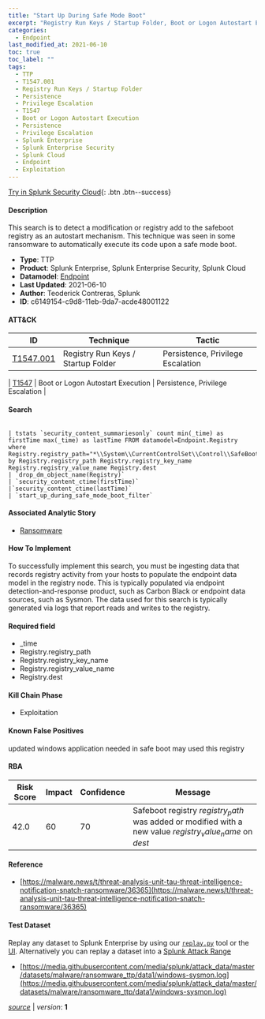 ```yaml
---
title: "Start Up During Safe Mode Boot"
excerpt: "Registry Run Keys / Startup Folder, Boot or Logon Autostart Execution"
categories:
  - Endpoint
last_modified_at: 2021-06-10
toc: true
toc_label: ""
tags:
  - TTP
  - T1547.001
  - Registry Run Keys / Startup Folder
  - Persistence
  - Privilege Escalation
  - T1547
  - Boot or Logon Autostart Execution
  - Persistence
  - Privilege Escalation
  - Splunk Enterprise
  - Splunk Enterprise Security
  - Splunk Cloud
  - Endpoint
  - Exploitation
---
```




[Try in Splunk Security Cloud](https://www.splunk.com/en_us/cyber-security.html){: .btn .btn--success}

#### Description

This search is to detect a modification or registry add to the safeboot registry as an autostart mechanism. This technique was seen in some ransomware to automatically execute its code upon a safe mode boot.

- **Type**: TTP
- **Product**: Splunk Enterprise, Splunk Enterprise Security, Splunk Cloud
- **Datamodel**: [Endpoint](https://docs.splunk.com/Documentation/CIM/latest/User/Endpoint)
- **Last Updated**: 2021-06-10
- **Author**: Teoderick Contreras, Splunk
- **ID**: c6149154-c9d8-11eb-9da7-acde48001122


#### ATT&CK

| ID          | Technique   | Tactic         |
| ----------- | ----------- |--------------- |
| [T1547.001](https://attack.mitre.org/techniques/T1547/001/) | Registry Run Keys / Startup Folder | Persistence, Privilege Escalation |



| [T1547](https://attack.mitre.org/techniques/T1547/) | Boot or Logon Autostart Execution | Persistence, Privilege Escalation |





#### Search

```

| tstats `security_content_summariesonly` count min(_time) as firstTime max(_time) as lastTime FROM datamodel=Endpoint.Registry where Registry.registry_path="*\\System\\CurrentControlSet\\Control\\SafeBoot\\Minimal\*" by Registry.registry_path Registry.registry_key_name Registry.registry_value_name Registry.dest 
| `drop_dm_object_name(Registry)` 
| `security_content_ctime(firstTime)` 
|`security_content_ctime(lastTime)` 
| `start_up_during_safe_mode_boot_filter`
```

#### Associated Analytic Story
* [Ransomware](/stories/ransomware)


#### How To Implement
To successfully implement this search, you must be ingesting data that records registry activity from your hosts to populate the endpoint data model in the registry node. This is typically populated via endpoint detection-and-response product, such as Carbon Black or endpoint data sources, such as Sysmon. The data used for this search is typically generated via logs that report reads and writes to the registry.

#### Required field
* _time
* Registry.registry_path
* Registry.registry_key_name
* Registry.registry_value_name
* Registry.dest


#### Kill Chain Phase
* Exploitation


#### Known False Positives
updated windows application needed in safe boot may used this registry


#### RBA

| Risk Score  | Impact      | Confidence   | Message      |
| ----------- | ----------- |--------------|--------------|
| 42.0 | 60 | 70 | Safeboot registry $registry_path$ was added or modified with a new value $registry_value_name$ on $dest$ |




#### Reference

* [https://malware.news/t/threat-analysis-unit-tau-threat-intelligence-notification-snatch-ransomware/36365](https://malware.news/t/threat-analysis-unit-tau-threat-intelligence-notification-snatch-ransomware/36365)



#### Test Dataset
Replay any dataset to Splunk Enterprise by using our [`replay.py`](https://github.com/splunk/attack_data#using-replaypy) tool or the [UI](https://github.com/splunk/attack_data#using-ui).
Alternatively you can replay a dataset into a [Splunk Attack Range](https://github.com/splunk/attack_range#replay-dumps-into-attack-range-splunk-server)

* [https://media.githubusercontent.com/media/splunk/attack_data/master/datasets/malware/ransomware_ttp/data1/windows-sysmon.log](https://media.githubusercontent.com/media/splunk/attack_data/master/datasets/malware/ransomware_ttp/data1/windows-sysmon.log)



[*source*](https://github.com/splunk/security_content/tree/develop/detections/endpoint/start_up_during_safe_mode_boot.yml) \| *version*: **1**